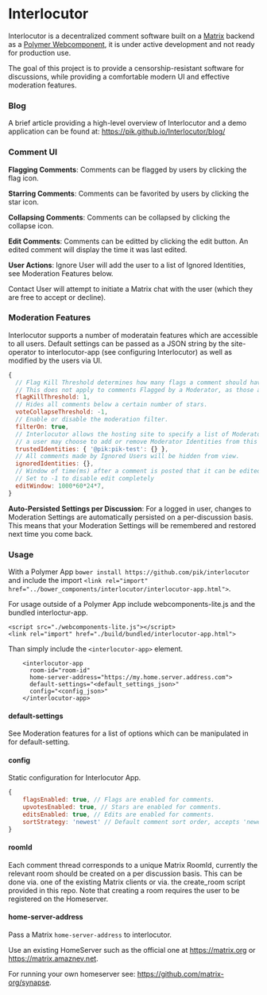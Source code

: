 # Interlocutor

Interlocutor is a decentralized comment software built on a [Matrix](http://matrix.org/) backend as a [Polymer Webcomponent](https://www.webcomponents.org/), it is under active development and not ready for production use. 

The goal of this project is to provide a censorship-resistant software for discussions, while providing a comfortable modern UI and effective moderation features. 

### Blog

A brief article providing a high-level overview of Interlocutor and a demo application can be found at: https://pik.github.io/Interlocutor/blog/

### Comment UI

**Flagging Comments**: Comments can be flagged by users by clicking the flag icon. 

**Starring Comments**: Comments can be favorited by users by clicking the star icon. 

**Collapsing Comments**: Comments can be collapsed by clicking the collapse icon.

**Edit Comments**: Comments can be editted by clicking the edit button. An edited comment will display the time it was last edited.

**User Actions**: Ignore User will add the user to a list of Ignored Identities, see Moderation Features below. 

Contact User will attempt to initiate a Matrix chat with the user (which they are free to accept or decline).

### Moderation Features

Interlocutor supports a number of moderatain features which are accessible to all users. Default settings can be passed as a JSON string by the site-operator to interlocutor-app (see configuring Interlocutor) as well as modified by the users via UI. 

```js
{
  // Flag Kill Threshold determines how many flags a comment should have before it is hidden by filters. 
  // This does not apply to comments Flagged by a Moderator, as those are assumed to be malicious and hidden instantly. 
  flagKillThreshold: 1,
  // Hides all comments below a certain number of stars.  
  voteCollapseThreshold: -1,
  // Enable or disable the moderation filter.
  filterOn: true, 
  // Interlocutor allows the hosting site to specify a list of Moderator Identities.
  // a user may choose to add or remove Moderator Identities from this list.
  trustedIdentities: { '@pik:pik-test': {} },
  // All comments made by Ignored Users will be hidden from view.
  ignoredIdentities: {},
  // Window of time(ms) after a comment is posted that it can be edited.
  // Set to -1 to disable edit completely
  editWindow: 1000*60*24*7, 
}
```

**Auto-Persisted Settings per Discussion**: For a logged in user, changes to Moderation Settings are automatically persisted on a per-discussion basis. This means that your Moderation Settings will be remembered and restored next time you come back.

### Usage

With a Polymer App `bower install https://github.com/pik/interlocutor` and include
the import `<link rel="import" href="../bower_components/interlocutor/interlocutor-app.html">`.

For usage outside of a Polymer App include webcomponents-lite.js and the bundled interloctur-app.

```
<script src="./webcomponents-lite.js"></script>
<link rel="import" href="./build/bundled/interlocutor-app.html">
```

Than simply include the `<interlocutor-app>` element. 

```
    <interlocutor-app
      room-id="room-id"
      home-server-address="https://my.home.server.address.com">
      default-settings="<default_settings_json>"
      config="<config_json>"
    </interlocutor-app>
```

#### default-settings 
See Moderation features for a list of options which can be manipulated in for default-setting.

#### config
Static configuration for Interlocutor App. 

```js
{
    flagsEnabled: true, // Flags are enabled for comments.
    upvotesEnabled: true, // Stars are enabled for comments.
    editsEnabled: true, // Edits are enabled for comments. 
    sortStrategy: 'newest' // Default comment sort order, accepts 'newest' or 'top'.
}
```

#### roomId
Each comment thread corresponds to a unique Matrix RoomId, currently the relevant room should be created on a per discussion basis. This can be done via. one of the existing Matrix clients or via. the create_room script provided in this repo. Note that creating a room requires the user to be registered on the Homeserver.

#### home-server-address
Pass a Matrix `home-server-address` to interlocutor. 

Use an existing HomeServer such as the official one at https://matrix.org or https://matrix.amaznev.net.

For running your own homeserver see: https://github.com/matrix-org/synapse. 
